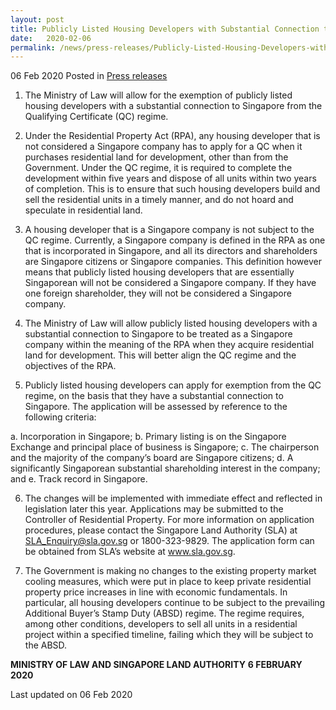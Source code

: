 ```yaml
---
layout: post
title: Publicly Listed Housing Developers with Substantial Connection to Singapore to be Exempted from Qualifying Certificate Regime
date:   2020-02-06
permalink: /news/press-releases/Publicly-Listed-Housing-Developers-with-Substantial-Connection-to-Singapore-to-be-Exempted-from-Qualifying-Certificate-Regime
---
```


06 Feb 2020 Posted in [Press releases](/news/press-releases)

1.	The Ministry of Law will allow for the exemption of publicly listed housing developers with a substantial connection to Singapore from the Qualifying Certificate (QC) regime.

2.	Under the Residential Property Act (RPA), any housing developer that is not considered a Singapore company has to apply for a QC when it purchases residential land for development, other than from the Government. Under the QC regime, it is required to complete the development within five years and dispose of all units within two years of completion. This is to ensure that such housing developers build and sell the residential units in a timely manner, and do not hoard and speculate in residential land. 

3.	A housing developer that is a Singapore company is not subject to the QC regime. Currently, a Singapore company is defined in the RPA as one that is incorporated in Singapore, and all its directors and shareholders are Singapore citizens or Singapore companies. This definition however means that publicly listed housing developers that are essentially Singaporean will not be considered a Singapore company. If they have one foreign shareholder, they will not be considered a Singapore company. 

4.	The Ministry of Law will allow publicly listed housing developers with a substantial connection to Singapore to be treated as a Singapore company within the meaning of the RPA when they acquire residential land for development. This will better align the QC regime and the objectives of the RPA. 

5.	Publicly listed housing developers can apply for exemption from the QC regime, on the basis that they have a substantial connection to Singapore. The application will be assessed by reference to the following criteria:

  a.	Incorporation in Singapore;
  b.	Primary listing is on the Singapore Exchange and principal place of business is Singapore;
  c.	The chairperson and the majority of the company’s board are Singapore citizens;
  d.	A significantly Singaporean substantial shareholding interest  in the company; and
  e.	Track record in Singapore.

6.	The changes will be implemented with immediate effect and reflected in legislation later this year. Applications may be submitted to the Controller of Residential Property. For more information on application procedures, please contact the Singapore Land Authority (SLA) at SLA_Enquiry@sla.gov.sg or 1800-323-9829. The application form can be obtained from SLA’s website at www.sla.gov.sg. 

7.	The Government is making no changes to the existing property market cooling measures, which were put in place to keep private residential property price increases in line with economic fundamentals. In particular, all housing developers continue to be subject to the prevailing Additional Buyer’s Stamp Duty (ABSD) regime. The regime requires, among other conditions, developers to sell all units in a residential project within a specified timeline, failing which they will be subject to the ABSD.  


**MINISTRY OF LAW AND SINGAPORE LAND AUTHORITY**
**6 FEBRUARY 2020**

<p class="right-side-updated">Last updated on 06 Feb 2020</p> 
